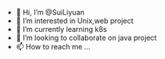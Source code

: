 - 👋 Hi, I’m @SuiLiyuan
- 👀 I’m interested in Unix,web project
- 🌱 I’m currently learning k8s
- 💞️ I’m looking to collaborate on java project
- 📫 How to reach me ...

<!---
SuiLiyuan/SuiLiyuan is a ✨ special ✨ repository because its `README.md` (this file) appears on your GitHub profile.
You can click the Preview link to take a look at your changes.
--->
